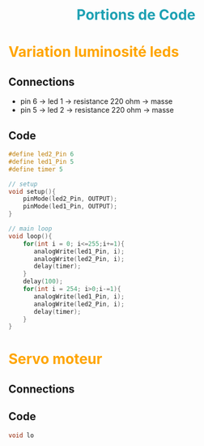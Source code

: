 <h1 style="text-align:center;color:rgb(30, 161, 179)">
    Portions de Code
</h1>

# <em style="font-style:normal;color:orange"> Variation luminosité leds </em>

## Connections 

- pin 6 -> led 1 -> resistance 220 ohm -> masse 
- pin 5 -> led 2 -> resistance 220 ohm -> masse 

## Code 

```c++
#define led2_Pin 6
#define led1_Pin 5
#define timer 5

// setup 
void setup(){
    pinMode(led2_Pin, OUTPUT);
    pinMode(led1_Pin, OUTPUT);
}

// main loop 
void loop(){
    for(int i = 0; i<=255;i+=1){
       analogWrite(led1_Pin, i);
       analogWrite(led2_Pin, i);
       delay(timer);
    }
    delay(100);
    for(int i = 254; i>0;i-=1){
       analogWrite(led1_Pin, i);
       analogWrite(led2_Pin, i);
       delay(timer);
    }
}
```

# <em style="font-style:normal;color:orange"> Servo moteur </em>

## Connections 


## Code 

```c++
void lo
```